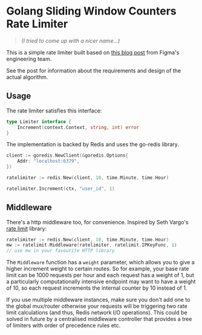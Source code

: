 # Golang Sliding Window Counters Rate Limiter

> _(I tried to come up with a nicer name...)_

This is a simple rate limiter built based on [this blog post](https://www.figma.com/blog/an-alternative-approach-to-rate-limiting) from Figma's engineering team.

See the post for information about the requirements and design of the actual algorithm.

## Usage

The rate limiter satisfies this interface:

```go
type Limiter interface {
    Increment(context.Context, string, int) error
}
```

The implementation is backed by Redis and uses the go-redis library.

```go
client := goredis.NewClient(&goredis.Options{
    Addr: "localhost:6379",
})

ratelimiter := redis.New(client, 10, time.Minute, time.Hour)

ratelimiter.Increment(ctx, "user_id", 1)
```

## Middleware

There's a http middleware too, for convenience. Inspired by Seth Vargo's [rate limit](https://github.com/sethvargo/go-limiter) library:

```go
ratelimiter := redis.New(client, 10, time.Minute, time.Hour)
mw := ratelimit.Middleware(ratelimiter, ratelimit.IPKeyFunc, 1)
// use mw in your favourite HTTP library
```

The `Middleware` function has a `weight` parameter, which allows you to give a higher increment weight to certain routes. So for example, your base rate limit can be 1000 requests per hour and each request has a weight of 1, but a particularly computationally intensive endpoint may want to have a weight of 10, so each request increments the internal counter by 10 instead of 1.

If you use multiple middleware instances, make sure you don't add one to the global mux/router otherwise your requests will be triggering two rate limit calculations (and thus, Redis network I/O operations). This could be solved in future by a centralised middleware controller that provides a tree of limiters with order of precedence rules etc.
